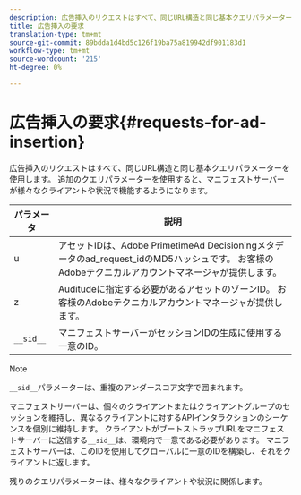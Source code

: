 ```yaml
---
description: 広告挿入のリクエストはすべて、同じURL構造と同じ基本クエリパラメーターを使用します。 追加のクエリパラメーターを使用すると、マニフェストサーバーが様々なクライアントや状況で機能するようになります。
title: 広告挿入の要求
translation-type: tm+mt
source-git-commit: 89bdda1d4bd5c126f19ba75a819942df901183d1
workflow-type: tm+mt
source-wordcount: '215'
ht-degree: 0%

---
```



# 広告挿入の要求{#requests-for-ad-insertion}

広告挿入のリクエストはすべて、同じURL構造と同じ基本クエリパラメーターを使用します。 追加のクエリパラメーターを使用すると、マニフェストサーバーが様々なクライアントや状況で機能するようになります。

| パラメータ | 説明 |
|--- |--- |
| u | アセットIDは、Adobe PrimetimeAd Decisioningメタデータのad_request_idのMD5ハッシュです。 お客様のAdobeテクニカルアカウントマネージャが提供します。 |
| z | Auditudeに指定する必要があるアセットのゾーンID。 お客様のAdobeテクニカルアカウントマネージャが提供します。 |
| `__sid__` | マニフェストサーバーがセッションIDの生成に使用する一意のID。 |

>[!NOTE]
>
>`__sid__`パラメーターは、重複のアンダースコア文字で囲まれます。

マニフェストサーバーは、個々のクライアントまたはクライアントグループのセッションを維持し、異なるクライアントに対するAPIインタラクションのシーケンスを個別に維持します。 クライアントがブートストラップURLをマニフェストサーバーに送信する`__sid__`は、環境内で一意である必要があります。 マニフェストサーバーは、このIDを使用してグローバルに一意のIDを構築し、それをクライアントに返します。

残りのクエリパラメーターは、様々なクライアントや状況に関係します。